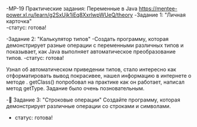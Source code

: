 -MP-19 Практические задания: Переменные в Java https://mentee-power.xl.ru/learn/g2SxUjk1iEq8XxrlwpWUeQ/theory
-Задание 1: "Личная карточка"  
-статус: готова!

-Задание 2: "Калькулятор типов"
-Создать программу, которая демонстрирует разные операции с переменными различных типов и показывает, как Java выполняет автоматическое преобразование типов.
-статус: готова!

Узнал об автоматическом приведении типов, стало интересно как отформатировать вывод покрасивее, нашел информацию в интернете о методе . getClass()
попробовал на практике как он работает, написал метод getType. 
Задание было очень позновательным.

-📝 Задание 3: "Строковые операции"
Создайте программу, которая демонстрирует различные операции со строками и символами. 
- статус: готова! 

